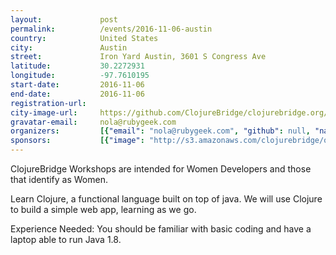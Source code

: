 ```yaml
---
layout:             post
permalink:          /events/2016-11-06-austin
country:            United States
city:               Austin
street:             Iron Yard Austin, 3601 S Congress Ave
latitude:           30.2272931
longitude:          -97.7610195
start-date:         2016-11-06
end-date:           2016-11-06
registration-url:
city-image-url:     https://github.com/ClojureBridge/clojurebridge.org/raw/master/app/assets/images/events/austin.jpg
gravatar-email:     nola@rubygeek.com
organizers:         [{"email": "nola@rubygeek.com", "github": null, "name": "Nola Stowe", "twitter": "clojuregeek"}]
sponsors:           [{"image": "http://s3.amazonaws.com/clojurebridge/original/167/lambdaisland.png?1476711554", "name": "Lambda Island", "url": "https://lambdaisland.com/"}, {"image": "http://s3.amazonaws.com/clojurebridge/original/164/4976516c-4d9d-11e6-8874-2272a52607e8.png?1475531044", "name": "PurelyFunctionalTv", "url": "https://purelyfunctional.tv/"}, {"image": "http://s3.amazonaws.com/clojurebridge/original/163/6490615a-896f-11e6-8cef-7c9920b0af16.png?1475530956", "name": "RubyGeek LLC", "url": null}, {"image": "http://s3.amazonaws.com/clojurebridge/original/162/89292dc2-896e-11e6-9e1d-e384072809d4.png?1475530874", "name": "The Iron Yard", "url": "theironyard.com"}, {"image": "http://s3.amazonaws.com/clojurebridge/original/165/pragmatic_Bookshelf_4in.png?1475531272", "name": "The Pragmatic Bookshelf", "url": "https://pragprog.com/"}]
---
```


ClojureBridge Workshops are intended for Women Developers and those that identify as Women.

Learn Clojure, a functional language built on top of java. We will use Clojure to build a simple web app, learning as we go.

Experience Needed: You should be familiar with basic coding and have a laptop able to run Java 1.8.
